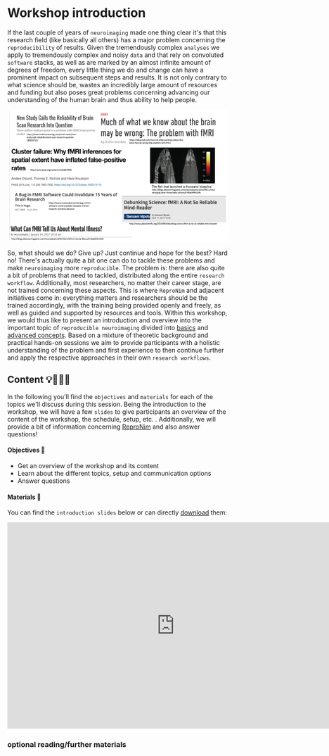# Workshop introduction

If the last couple of years of `neuroimaging` made one thing clear it's that this research field (like basically all others) has a major problem concerning the `reproducibility` of results. Given the tremendously complex `analyses` we apply to tremendously complex and noisy `data` and that rely on convoluted `software` stacks, as well as are marked by an almost infinite amount of degrees of freedom, every little thing we do and change can have a prominent impact on subsequent steps and results. It is not only contrary to what science should be, wastes an incredibly large amount of resources and funding but also poses great problems concerning advancing our understanding of the human brain and thus ability to help people.

<center>
<img src="https://raw.githubusercontent.com/ReproNim/DGPA_workshop_2022/main/workshop/static/reproducibility_neuroimaging.png" alt="reproducibility neuroimaging" style="height: 300px;">
</center>

So, what should we do? Give up? Just continue and hope for the best? Hard no! There's actually quite a bit one can do to tackle these problems and make `neuroimaging` more `reproducible`. The problem is: there are also quite a bit of problems that need to tackled, distributed along the entire `research workflow`. Additionally, most researchers, no matter their career stage, are not trained concerning these aspects. This is where `ReproNim` and adjacent initiatives come in: everything matters and researchers should be the trained accordingly, with the training being provided openly and freely, as well as guided and supported by resources and tools. Within this workshop, we would thus like to present an introduction and overview into the important topic of `reproducible neuroimaging` divided into [basics](http://www.repronim.org/DGPA_workshop_2022/basics.html) and [advanced concepts](http://www.repronim.org/DGPA_workshop_2022/advanced.html). Based on a mixture of theoretic background and practical hands-on sessions we aim to provide participants with a holistic understanding of the problem and first experience to then continue further and apply the respective approaches in their own `research workflows`.

## Content 💡👩🏽‍🏫  

In the following you'll find the `objectives` and `materials` for each of the topics we'll discuss during this session. Being the introduction to the workshop, we will have a few `slides` to give participants an overview of the content of the workshop, the schedule, setup, etc. . Additionally, we will provide a bit of information concerning [ReproNim](https://www.repronim.org/) and also answer questions!

#### Objectives 📍
- Get an overview of the workshop and its content
- Learn about the different topics, setup and communication options
- Answer questions

#### Materials 📓

You can find the `introduction slides` below or can directly [download](https://docs.google.com/presentation/d/1V8isbmxYwRBRrz1avViFZYEeKOmzQQq9_Y3mWycGfVo/present?usp=sharing) them:

<iframe src="https://docs.google.com/presentation/d/e/2PACX-1vSh9f918rvaKWOTOVRLD0At2o6AN99nVIQvkqagVBdKTmG5jR1wXQtxPc5Eei4NzBxCmY_ssw-EhlSr/embed?start=false&loop=false&delayms=3000" frameborder="0" width="760" height="469" allowfullscreen="true" mozallowfullscreen="true" webkitallowfullscreen="true"></iframe>

### optional reading/further materials

